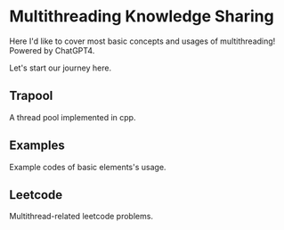 # Multithreading Knowledge Sharing

Here I'd like to cover most basic concepts and usages of multithreading! Powered by ChatGPT4. 

Let's start our journey here.

## Trapool

A thread pool implemented in cpp. 

## Examples

Example codes of basic elements's usage.

## Leetcode

Multithread-related leetcode problems.
